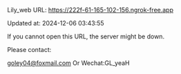 Lily_web URL: https://222f-61-165-102-156.ngrok-free.app

Updated at: 2024-12-06 03:43:55

If you cannot open this URL, the server might be down.

Please contact: 

goley04@foxmail.com Or Wechat:GL_yeaH